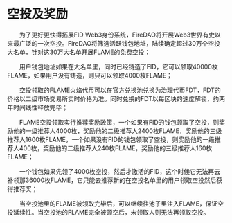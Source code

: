 # 空投及奖励

&emsp;&emsp;为了更好更快得拓展FID Web3身份系统，FireDAO将开展Web3世界有史以来最广泛的一次空投。FireDAO将筛选活跃钱包地址，陆续确定超过30万个空投大名单，针对这30万大名单开展FLAME的免费空投；

&emsp;&emsp;用户钱包地址如果在大名单里，同时已经铸造了FID，它可以领取40000枚FLAME，如果用户没有铸造，则只可以领取4000枚FLAME；

&emsp;&emsp;空投领取的FLAME火焰代币可以在官方兑换池兑换为治理代币FDT，FDT的价格以二级市场交易所实时价格为准。同时兑换的FDT以每区块的速度解锁，约两年时间线性释放完毕；

&emsp;&emsp;FLAME空投领取实行推荐奖励政策，一个如果有FID的钱包领取了空投，则奖励他的一级推荐人4000枚，奖励他的二级推荐人2400枚FLAME，奖励他的三级推荐人1600枚FLAME，一个如果没有FID的钱包领取了空投，则奖励他的一级推荐人400枚，奖励他的二级推荐人240枚FLAME，奖励他的三级推荐人160枚FLAME；

&emsp;&emsp;一个钱包如果先领了4000枚空投，然后才激活的FID，这个时候它无法再去补领那36000枚FLAME，它只能去推荐新的在空投名单里的用户领取空投然后获得推荐奖；

&emsp;&emsp;当空投池里的FLAME被领取完毕后，可以继续往池子里注入FLAME，保证空投延续性。当空投池的FLAME完全被领空后，未领取人则无法再领取空投。